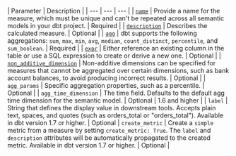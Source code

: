 | Parameter | Description |
| --- | --- | --- | 
| [`name`](/docs/build/measures#name) | Provide a name for the measure, which must be unique and can't be repeated across all semantic models in your dbt project. | Required | 
| [`description`](/docs/build/measures#description) | Describes the calculated measure. | Optional | 
| [`agg`](/docs/build/measures#aggregation) | dbt supports the following aggregations: `sum`, `max`, `min`, `avg`, `median`, `count_distinct`, `percentile`, and `sum_boolean`. | Required |
| [`expr`](/docs/build/measures#expr) | Either reference an existing column in the table or use a SQL expression to create or derive a new one. | Optional | 
| [`non_additive_dimension`](/docs/build/measures#non-additive-dimensions) | Non-additive dimensions can be specified for measures that cannot be aggregated over certain dimensions, such as bank account balances, to avoid producing incorrect results. | Optional |
| `agg_params` | Specific aggregation properties, such as a percentile. | Optional | 
| `agg_time_dimension` | The time field. Defaults to the default agg time dimension for the semantic model.  | Optional | 1.6 and higher |
| `label` | String that defines the display value in downstream tools. Accepts plain text, spaces, and quotes (such as orders_total or "orders_total"). Available in dbt version 1.7 or higher. | Optional 
| `create_metric` | Create a `simple` metric from a measure by setting `create_metric: True`. The `label` and `description` attributes will be automatically propagated to the created metric. Available in dbt version 1.7 or higher. | Optional |
